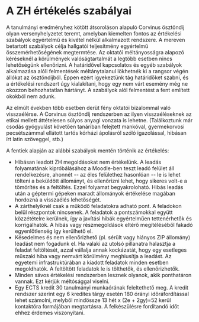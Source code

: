 # A ZH értékelés szabályai

A tanulmányi eredményhez kötött átsoroláson alapuló Corvinus ösztöndíj olyan versenyhelyzetet teremt, amelyban kiemelten fontos az értékelési szabályok egyértelmű 
és kivétel nélkül alkalmazott rendszere. A mereven betartott szabályok célja hallgatói teljesítmény egyértelmű összemérhetőségének megtermtése. 
Az oktatói méltányosságra alapozó  kéréseknél a körülmények valóságtartalmát a legtöbb esetben nincs lehetőségünk ellenőrizni. 
A határidővel kapcsolatos és egyéb szabályok alkalmazása alóli felmentések méltánytalanul lökhetnék ki a rangsor végén állókat az ösztöndíjból. 
Éppen ezért igyekeztünk tág határidőket szabni, és a értékelési rendszert úgy kialakítani, hogy egy nem várt esemény még ne okozzon behozhatatlan hártányt. 
A szabályok alól felmentést a fent említett okokból nem adunk. 

Az elmúlt években több esetben derüt fény oktatói bizalommal való visszaélérse. 
A Corvinus ösztöndíj rendszerben az ilyen visszaéléseknek az etikai mellett áttételesen súlyos anyagi vonzata is lehetne. 
(Találkoztunk már csodás gyógyulást követően tanáriban felejtett mankóval, gyermekorvosi pecsétszámmal ellátott tartós kórházi ápolásról szóló igazolással, hibásan írt latin szöveggel, stb.)

A fentiek alapján az alábbi szabályok mentén történik az értékelés:

- Hibásan leadott ZH megoldásokat nem értékelünk. A leadás folyamatának kipróbálásához a Moodle-ben teszt leadó felület áll rendelkezésre, ahonnét -- az éles felülethez hasonlóan -- le is lehet tölteni a beküldött állományt, és ellenőrizni lehet, hogy sikeres volt-e a tömörítés és a feltöltés. Ezzel folyamat begyakroloható. Hibás leadás után a géptermi gépeken maradt állományok értékelése magában hordozná a visszaélés lehetőségét.  
- A zárthelyiknél csak a működő feladatokra adható pont. A feladokon belül részpontok nincsenek. A feladatok a pontszámokkal együtt közzétételre kerülnek, így a javítási hibák egyértelműen tettenérhetők és korrigálhatók. A hibás vagy részmegoldások eltérő megítéléséből fakadó egyenlőtlenség így kerülhető el.   
- Késedelmes és nem ellenőrizhető (pl. sérült vagy hiányos ZIP állomány) leadást nem fogadunk el. Ha valaki az utolsó pillanatra halasztja a feladat feltöltését, azzal vállalja annak kockázatát, hogy egy esetleges műszaki hiba vagy nemvárt körülmény meghiusítja a leadást. Az egyetemi infrastruktúrában a kiadott feladatok minden esetben megoldhatók. A feltöltött feladatok le is tölthetők, és ellenőrizhetők.
- Minden sávos értékelési rendszerben lesznek olyanok, akik ponthatáron vannak. Ezt kérjük méltósággal viselni.
- Egy ECTS kredit 30 tanulmányi munkaórának feleltethető meg. A kredit rendszer szerint egy 6 kredites tárgy esetén 180 órányi időráfordítással lehet számolni, melyből mindössze 13 hét x (2e + 2gy)=52 kerül kontaktóra formájában megtartásra. A felkészülésre fordítandó időt ehhez érdemes viszonyítani. 
